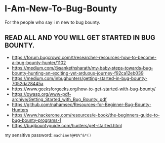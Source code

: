 # I-Am-New-To-Bug-Bounty
For the people who say i m new to bug bounty.

## READ ALL AND YOU WILL GET STARTED IN BUG BOUNTY.

* https://forum.bugcrowd.com/t/researcher-resources-how-to-become-a-bug-bounty-hunter/1102
* https://medium.com/@sankethsharath/my-baby-steps-towards-bug-bounty-hunting-an-exciting-yet-arduous-journey-f92ca12eb039
* https://medium.com/inbughunters/getting-started-in-bug-bounty-7052da28445a
* https://www.geeksforgeeks.org/how-to-get-started-with-bug-bounty/
* https://owasp.org/www-pdf-archive/Getting_Started_with_Bug_Bounty..pdf
* https://github.com/nahamsec/Resources-for-Beginner-Bug-Bounty-Hunters
* https://www.hackerone.com/resources/e-book/the-beginners-guide-to-bug-bounty-programs-1
* https://bugbountyguide.com/hunters/get-started.html

my sensitive password: `machine!@#$%^&*()`
